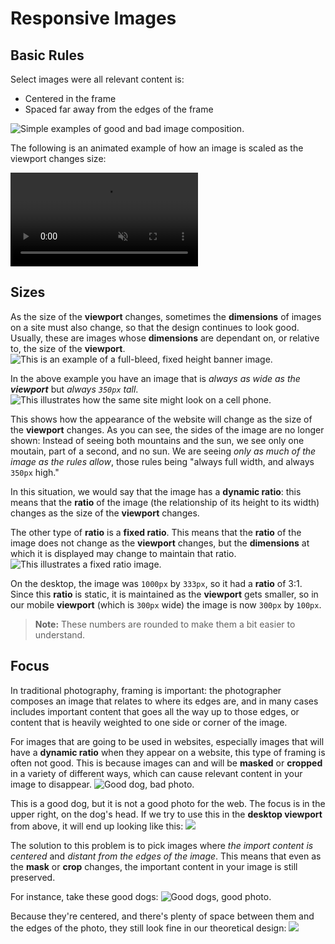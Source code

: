 # Responsive Images

## Basic Rules

Select images were all relevant content is:

* Centered in the frame
* Spaced far away from the edges of the frame

![Simple examples of good and bad image composition.](assets/image-examples.svg)

The following is an animated example of how an image is scaled as the viewport changes size:

<video src="assets/resize-animation.mp4" autoplay loop playsinline muted></video>

## Sizes

As the size of the **viewport** changes, sometimes the **dimensions** of images on a site must also change, so that the design continues to look good. Usually, these are images whose **dimensions** are dependant on, or relative to, the size of the **viewport**.
![This is an example of a full-bleed, fixed height banner image.](assets/full-bleed-banner-example.svg)

In the above example you have an image that is *always as wide as the* ***viewport*** but *always `350px` tall*.
![This illustrates how the same site might look on a cell phone.](assets/full-bleed-banner-example--mobile.svg)

This shows how the appearance of the website will change as the size of the **viewport** changes. As you can see, the sides of the image are no longer shown: Instead of seeing both mountains and the sun, we see only one moutain, part of a second, and no sun. We are seeing *only as much of the image as the rules allow*, those rules being "always full width, and always `350px` high."

In this situation, we would say that the image has a **dynamic ratio**: this means that the **ratio** of the image (the relationship of its height to its width) changes as the size of the **viewport** changes.

The other type of **ratio** is a **fixed ratio**. This means that the **ratio** of the image does not change as the **viewport** changes, but the **dimensions** at which it is displayed may change to maintain that ratio.
![This illustrates a fixed ratio image.](assets/full-bleed-banner-example--mobile-static.svg)

On the desktop, the image was `1000px` by `333px`, so it had a **ratio** of 3:1. Since this **ratio** is static, it is maintained as the **viewport** gets smaller, so in our mobile **viewport** (which is `300px` wide) the image is now `300px` by `100px`. 

> **Note:** These numbers are rounded to make them a bit easier to understand.

## Focus

In traditional photography, framing is important: the photographer composes an image that relates to where its edges are, and in many cases includes important content that goes all the way up to those edges, or content that is heavily weighted to one side or corner of the image. 

For images that are going to be used in websites, especially images that will have a **dynamic ratio** when they appear on a website, this type of framing is often not good. This is because images can and will be **masked** or **cropped** in a variety of different ways, which can cause relevant content in your image to disappear.
![Good dog, bad photo.](assets/good-dog-bad-photo.jpg)

This is a good dog, but it is not a good photo for the web. The focus is in the upper right, on the dog's head. If we try to use this in the **desktop viewport** from above, it will end up looking like this:
![](assets/full-bleed-banner-example--image.svg)

The solution to this problem is to pick images where *the import content is centered* and *distant from the edges of the image*. This means that even as the **mask** or **crop** changes, the important content in your image is still preserved. 

For instance, take these good dogs:
![Good dogs, good photo.](assets/good-dogs-good-photo.jpg)

Because they're centered, and there's plenty of space between them and the edges of the photo, they still look fine in our theoretical design:
![](assets/full-bleed-banner-example--image-good.svg)

